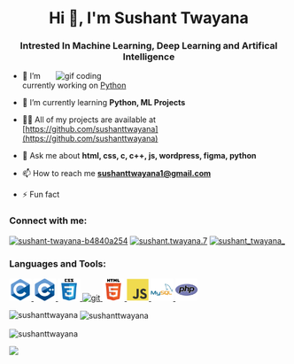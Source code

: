 <h1 align="center">Hi 👋, I'm Sushant Twayana</h1>
<h3 align="center">Intrested In Machine Learning, Deep Learning and Artifical Intelligence</h3>
<img align ="right" alt="gif coding" width = "420" src ="https://media.giphy.com/media/RbDKaczqWovIugyJmW/giphy.gif">

- 🔭 I’m currently working on [Python](https://www.python.org/)

- 🌱 I’m currently learning **Python, ML Projects**

- 👨‍💻 All of my projects are available at [https://github.com/sushanttwayana](https://github.com/sushanttwayana)

- 💬 Ask me about **html, css, c, c++, js, wordpress, figma, python**

- 📫 How to reach me **sushanttwayana1@gmail.com**

- ⚡ Fun fact 

<h3 align="left">Connect with me:</h3>
<p align="left">
<a href="https://linkedin.com/in/sushant-twayana-b4840a254" target="blank"><img align="center" src="https://raw.githubusercontent.com/rahuldkjain/github-profile-readme-generator/master/src/images/icons/Social/linked-in-alt.svg" alt="sushant-twayana-b4840a254" height="30" width="40" /></a>
<a href="https://fb.com/sushant.twayana.7" target="blank"><img align="center" src="https://raw.githubusercontent.com/rahuldkjain/github-profile-readme-generator/master/src/images/icons/Social/facebook.svg" alt="sushant.twayana.7" height="30" width="40" /></a>
<a href="https://instagram.com/sushant_twayana_" target="blank"><img align="center" src="https://raw.githubusercontent.com/rahuldkjain/github-profile-readme-generator/master/src/images/icons/Social/instagram.svg" alt="sushant_twayana_" height="30" width="40" /></a>
</p>

<h3 align="left">Languages and Tools:</h3>
<p align="left"> <a href="https://www.cprogramming.com/" target="_blank" rel="noreferrer"> <img src="https://raw.githubusercontent.com/devicons/devicon/master/icons/c/c-original.svg" alt="c" width="40" height="40"/> </a> <a href="https://www.w3schools.com/cpp/" target="_blank" rel="noreferrer"> <img src="https://raw.githubusercontent.com/devicons/devicon/master/icons/cplusplus/cplusplus-original.svg" alt="cplusplus" width="40" height="40"/> </a> <a href="https://www.w3schools.com/css/" target="_blank" rel="noreferrer"> <img src="https://raw.githubusercontent.com/devicons/devicon/master/icons/css3/css3-original-wordmark.svg" alt="css3" width="40" height="40"/> </a> <a href="https://git-scm.com/" target="_blank" rel="noreferrer"> <img src="https://www.vectorlogo.zone/logos/git-scm/git-scm-icon.svg" alt="git" width="40" height="40"/> </a> <a href="https://www.w3.org/html/" target="_blank" rel="noreferrer"> <img src="https://raw.githubusercontent.com/devicons/devicon/master/icons/html5/html5-original-wordmark.svg" alt="html5" width="40" height="40"/> </a> <a href="https://developer.mozilla.org/en-US/docs/Web/JavaScript" target="_blank" rel="noreferrer"> <img src="https://raw.githubusercontent.com/devicons/devicon/master/icons/javascript/javascript-original.svg" alt="javascript" width="40" height="40"/> </a> <a href="https://www.mysql.com/" target="_blank" rel="noreferrer"> <img src="https://raw.githubusercontent.com/devicons/devicon/master/icons/mysql/mysql-original-wordmark.svg" alt="mysql" width="40" height="40"/> </a> <a href="https://www.php.net" target="_blank" rel="noreferrer"> <img src="https://raw.githubusercontent.com/devicons/devicon/master/icons/php/php-original.svg" alt="php" width="40" height="40"/> </a> </p>

<p><img align="left" src="https://github-readme-stats.vercel.app/api/top-langs?username=sushanttwayana&theme=dark&show_icons=true&locale=en&layout=compact" alt="sushanttwayana" /></p>

<p>&nbsp;<img align="center" src="https://github-readme-stats.vercel.app/api?username=sushanttwayana&theme=dark&show_icons=true&locale=en" alt="sushanttwayana" /></p>

<p><img align="center" src="https://github-readme-streak-stats.herokuapp.com/?user=sushanttwayana&theme=dark" alt="sushanttwayana" /></p>

![](https://activity-graph.herokuapp.com/graph?username=sushanttwayana&custom_title=Sushant%27s%20Contribution%20Graph&theme=nord)
